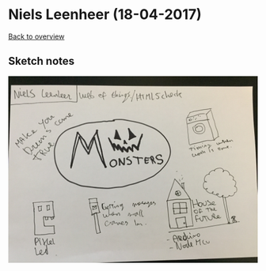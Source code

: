 # Niels Leenheer (18-04-2017)

[Back to overview](https://github.com/Zishrodrigues/weekly-nerd)

## Sketch notes

![Niels Leenheer sketchnotes](../notes/images/7-niels.JPG)
